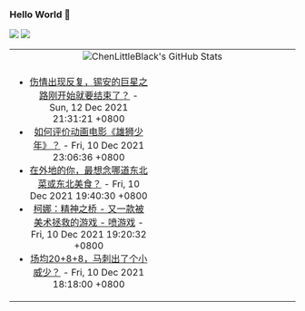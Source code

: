 ### Hello World 👋

[![](https://img.shields.io/badge/@ChenLittleBlack-1a6c81?style=flat&logo=java&logoColor=1a6c81&label=Java&colorA=ffffff)](https://www.java.com/)
[![](https://img.shields.io/badge/@ChenLittleBlack-41b883?style=flat&logo=vuedotjs&logoColor=41b883&label=Vue&colorA=ffffff)](https://cn.vuejs.org/)

<table>
<tr>
<td colspan="2" style="text-align: center;">
<img alt="ChenLittleBlack's GitHub Stats" src="https://github-readme-stats.vercel.app/api?username=ChenLittleBlack&show_icons=true&icon_color=CE1D2D&text_color=718096&bg_color=ffffff&hide_title=true" />
</td>
</tr>
<tr>
<td align="center" valign="middle">

<!-- START_SECTION:blog -->
* <a href='http://zhuanlan.zhihu.com/p/444431023?utm_campaign=rss&utm_medium=rss&utm_source=rss&utm_content=title' target='_blank'>伤情出现反复，锡安的巨星之路刚开始就要结束了？</a> - Sun, 12 Dec 2021 21:31:21 +0800
* <a href='http://www.zhihu.com/question/464023953/answer/2265710484?utm_campaign=rss&utm_medium=rss&utm_source=rss&utm_content=title' target='_blank'>如何评价动画电影《雄狮少年》？</a> - Fri, 10 Dec 2021 23:06:36 +0800
* <a href='http://www.zhihu.com/question/51123653/answer/2262093092?utm_campaign=rss&utm_medium=rss&utm_source=rss&utm_content=title' target='_blank'>在外地的你，最想念哪道东北菜或东北美食？</a> - Fri, 10 Dec 2021 19:40:30 +0800
* <a href='http://zhuanlan.zhihu.com/p/433680608?utm_campaign=rss&utm_medium=rss&utm_source=rss&utm_content=title' target='_blank'>柯娜：精神之桥 - 又一款被美术拯救的游戏 - 喷游戏</a> - Fri, 10 Dec 2021 19:20:32 +0800
* <a href='http://zhuanlan.zhihu.com/p/443758208?utm_campaign=rss&utm_medium=rss&utm_source=rss&utm_content=title' target='_blank'>场均20+8+8，马刺出了个小威少？</a> - Fri, 10 Dec 2021 18:18:00 +0800
<!-- END_SECTION:blog -->

</td>
<td valign="middle" width="50%">

<!-- START_SECTION:douban -->

<!-- END_SECTION:douban -->

</td>
</tr>
</table>
